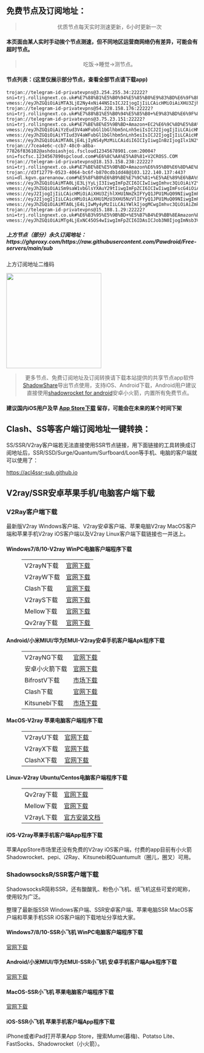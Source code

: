 
<h2>免费节点及订阅地址：</h2>
<blockquote>
<p style="text-align: center;">优质节点每天实时测速更新，6小时更新一次</p>
</blockquote>
<h4>本页面由某人实时手动挨个节点测速，但不同地区运营商网络仍有差异，可能会有超时节点。</h4>
<blockquote>
<p style="text-align: center;">吃饭->睡觉->测节点。</p>
</blockquote>
<h4>节点列表：(这里仅展示部分节点，查看全部节点请下载app)</h4>

```vmess://eyJhZGQiOiAiMjA2LjE2OC4xOTAuMjE5IiwgInYiOiAiMiIsICJwcyI6ICJcdTdmOGVcdTU2ZmQgVjJDUk9TUy5DT00iLCAicG9ydCI6IDIwODIsICJpZCI6ICJlMzFjYTc1MC03MWY3LTExZWUtYjkyMC0xMjM5ZDAyNTUyNzIiLCAiYWlkIjogIjAiLCAibmV0IjogIndzIiwgInR5cGUiOiAiIiwgImhvc3QiOiAiIiwgInBhdGgiOiAiL3Ztd3MiLCAidGxzIjogIiJ9
trojan://telegram-id-privatevpns@3.254.255.34:22222?sni=trj.rollingnext.co.uk#%E7%88%B1%E5%B0%94%E5%85%B0%E9%83%BD%E6%9F%8F%E6%9E%97+%E4%BA%9A%E9%A9%AC%E9%80%8A%E4%BA%91
vmess://eyJhZGQiOiAiMTA3LjE2Ny4xNi44NSIsICJ2IjogIjIiLCAicHMiOiAiXHU3ZjhlXHU1NmZkIFx1NTJhMFx1NTIyOVx1Nzk4Zlx1NWMzY1x1NGU5YVx1NWRkZVx1NmQxYlx1Njc0OVx1NzdmNlx1NWUwMlNoYXJrVGVjaFx1NjU3MFx1NjM2ZVx1NGUyZFx1NWZjMyIsICJwb3J0IjogNDQzLCAiaWQiOiAiNzY0MGExZTctOTcwMS00MjhlLWE0YjItMTliM2U3ZGQ2ZjlmIiwgImFpZCI6ICI2NCIsICJuZXQiOiAid3MiLCAidHlwZSI6ICIiLCAiaG9zdCI6ICJ3d3cuNTExMDkwNTcueHl6IiwgInBhdGgiOiAiL3BhdGgvMDgwODIyMjcyOTE0IiwgInRscyI6ICJ0bHMifQ==
trojan://telegram-id-privatevpns@54.228.158.176:22222?sni=trj.rollingnext.co.uk#%E7%88%B1%E5%B0%94%E5%85%B0+%E9%83%BD%E6%9F%8F%E6%9E%97Amazon%E6%95%B0%E6%8D%AE%E4%B8%AD%E5%BF%83
trojan://telegram-id-privatevpns@3.75.23.151:22222?sni=trj.rollingnext.co.uk#%E7%BE%8E%E5%9B%BD+Amazon+EC2%E6%9C%8D%E5%8A%A1%E5%99%A8
vmess://eyJhZGQiOiAiYzEud3V4aWFubGl1bGlhbm5nLnh5eiIsICJ2IjogIjIiLCAicHMiOiAiXHU3ZjhlXHU1NmZkIENsb3VkRmxhcmVcdTgyODJcdTcwYjkiLCAicG9ydCI6IDQ0MywgImlkIjogImZiZjMyNjI3LTRkYjUtNGU3Mi1hMDVmLTllYWMxZDE5ZWJjOSIsICJhaWQiOiAiMCIsICJuZXQiOiAid3MiLCAidHlwZSI6ICIiLCAiaG9zdCI6ICJiYnExLnd4bGxqYzUyMC5jb20iLCAicGF0aCI6ICIvc29tZXRpbWVzbmFpdmUiLCAidGxzIjogInRscyIsICJzbmkiOiAiIiwgImFscG4iOiAiIiwgImZwIjogIiIsICJzY3kiOiAiIn0=
vmess://eyJhZGQiOiAiYTIud3V4aWFubGl1bGlhbm5nLnh5eiIsICJ2IjogIjIiLCAicHMiOiAiXHU1MzcwXHU1ZWE2IFYyQ1JPU1MuQ09NIiwgInBvcnQiOiA0NDMsICJpZCI6ICJmYmYzMjYyNy00ZGI1LTRlNzItYTA1Zi05ZWFjMWQxOWViYzkiLCAiYWlkIjogIjAiLCAibmV0IjogIndzIiwgInR5cGUiOiAiIiwgImhvc3QiOiAiMS53eGxsamM1MjAuY29tIiwgInBhdGgiOiAiL21wNCIsICJ0bHMiOiAidGxzIn0=
vmess://eyJhZGQiOiAiMTA0LjE4LjIyNS4yMzMiLCAidiI6ICIyIiwgInBzIjogIlx1N2Y4ZVx1NTZmZCBDbG91ZEZsYXJlXHU4MjgyXHU3MGI5IiwgInBvcnQiOiAyMDg2LCAiaWQiOiAiMTJlZWU5OGYtOGI5Yi00NDk4LWFmNGQtNTI4YzBkZmNlMDdmIiwgImFpZCI6ICIwIiwgIm5ldCI6ICJ3cyIsICJ0eXBlIjogIiIsICJob3N0IjogImNmLWRlNi5kb3VzaGltZW5nLmNvbSIsICJwYXRoIjogIi9hc2RhcyIsICJ0bHMiOiAiIiwgInNuaSI6ICIiLCAiYWxwbiI6ICIiLCAiZnAiOiAiIiwgInNjeSI6ICIifQ==
trojan://7cea4e6c-ccb7-48c0-a8ba-77826f836102@ashdoiashjoi.fscloud12345678901.com:20004?sni=fscfsc.1234567890spcloud.com#%E6%8C%AA%E5%A8%81+V2CROSS.COM
trojan://telegram-id-privatevpns@18.153.158.238:22222?sni=trj.rollingnext.co.uk#%E7%BE%8E%E5%9B%BD+Amazon%E6%95%B0%E6%8D%AE%E4%B8%AD%E5%BF%83
trojan://d3f12779-0523-4064-bc6f-b870cdb1dd48@103.122.140.137:443?sni=dl.kgvn.garenanow.com#%E5%8F%B0%E6%B9%BE%E7%9C%81+%E5%AE%89%E6%BA%90%E9%80%9A%E8%AE%AF%E8%82%A1%E4%BB%BD%E6%9C%89%E9%99%90%E5%85%AC%E5%8F%B8
vmess://eyJhZGQiOiAiMTA0LjE3LjYyLjI3IiwgImFpZCI6ICIwIiwgImhvc3QiOiAiY2YtZGU0LmRvdXNoaW1lbmcuY29tIiwgImlkIjogIjEyZWVlOThmLThiOWItNDQ5OC1hZjRkLTUyOGMwZGZjZTA3ZiIsICJuZXQiOiAid3MiLCAicGF0aCI6ICIvYXNkYXMiLCAicG9ydCI6ICIyMDgyIiwgInBzIjogIlx1N2Y4ZVx1NTZmZCBDbG91ZEZsYXJlXHU4MjgyXHU3MGI5IiwgInNjeSI6ICJhdXRvIiwgInNuaSI6ICIiLCAidGxzIjogIiIsICJ0eXBlIjogIiIsICJ2IjogIjIifQ==
vmess://eyJhZGQiOiAiSm9saW1vbGlsYXAuY29tIiwgImFpZCI6ICIwIiwgImFscG4iOiAiIiwgImZwIjogIiIsICJob3N0IjogInM0LmZvbG93LXIxOC5jZmQiLCAiaWQiOiAiZTdlY2RmYTQtM2UwOS00NGE2LTkxZTktMGUzNGMxNDBiZTNiIiwgIm5ldCI6ICJ3cyIsICJwYXRoIjogIi9qa3lwdndzIiwgInBvcnQiOiAiNDQzIiwgInBzIjogIlx1N2Y4ZVx1NTZmZCBWMkNST1NTLkNPTSIsICJzY3kiOiAiYXV0byIsICJzbmkiOiAiczQuZm9sb3ctcjE4LmNmZCIsICJ0bHMiOiAidGxzIiwgInR5cGUiOiAiIiwgInYiOiAiMiJ9
vmess://eyJ2IjogIjIiLCAicHMiOiAiXHU3ZjhlXHU1NmZkIFYyQ1JPU1MuQ09NIiwgImFkZCI6ICJjb2xkLWRhd24tOTI0Ni5mbHkuZGV2IiwgInBvcnQiOiAiNDQzIiwgImlkIjogImVhNDkwOWVmLTdjYTYtNGI0Ni1iZjJlLTZjMDc4OTZlZjMzOCIsICJhaWQiOiAiMCIsICJzY3kiOiAiYXV0byIsICJuZXQiOiAid3MiLCAidHlwZSI6ICJub25lIiwgImhvc3QiOiAiY29sZC1kYXduLTkyNDYuZmx5LmRldiIsICJwYXRoIjogIi9lYTQ5MDllZi03Y2E2LTRiNDYtYmYyZS02YzA3ODk2ZWYzMzgtdm0iLCAidGxzIjogInRscyIsICJzbmkiOiAiIiwgImFscG4iOiAiIn0=
vmess://eyJ2IjogIjIiLCAicHMiOiAiXHU1MzU3XHU5NzVlIFYyQ1JPU1MuQ09NIiwgImFkZCI6ICIxNTYuMjI1LjY3LjEwNCIsICJwb3J0IjogMzAwMDAsICJpZCI6ICIyOWE1ZDQ4ZS0yNGYxLTQ4ZmQtYTVlMS05YTQ2Y2IzMTAzMmYiLCAiYWlkIjogNjQsICJzY3kiOiAiYXV0byIsICJuZXQiOiAid3MiLCAiaG9zdCI6ICJ3d3cuNDE3NTgxMTIueHl6IiwgInBhdGgiOiAiL3BhdGgvMTY5ODIzOTg4ODkxNCIsICJ0bHMiOiAidGxzIn0=
vmess://eyJhZGQiOiAiMTA0LjE4LjIwMy4yMzIiLCAiYWlkIjogMCwgImhvc3QiOiAiZmkxLnh2MnJheS5uZXQiLCAiaWQiOiAiNGQ4Njg1NTgtMDE2Ni00MDgzLWJhZjAtNzIwZGFmMjRmNmU2IiwgIm5ldCI6ICJ3cyIsICJwYXRoIjogIi8iLCAicG9ydCI6IDgwLCAicHMiOiAiXHU3ZjhlXHU1NmZkIENsb3VkRmxhcmVcdTgyODJcdTcwYjkiLCAidGxzIjogIiIsICJ0eXBlIjogImF1dG8iLCAic2VjdXJpdHkiOiAiYXV0byIsICJza2lwLWNlcnQtdmVyaWZ5IjogdHJ1ZSwgInNuaSI6ICIifQ==
trojan://telegram-id-privatevpns@15.188.1.29:22222?sni=trj.rollingnext.co.uk#%E6%B3%95%E5%9B%BD+%E5%B7%B4%E9%BB%8EAmazon%E6%95%B0%E6%8D%AE%E4%B8%AD%E5%BF%83
vmess://eyJhZGQiOiAiMTg4LjExNC45OS4wIiwgImFpZCI6IDAsICJob3N0IjogImNsb3VkY29uZWJiYi5nb3Jnb3JjaGlja2VuLm9uZSIsICJpZCI6ICJhYTBjNDc0NC05NTY4LTRiZWUtYTA4Yi03MzY2OGE5YjJhNDIiLCAibmV0IjogIndzIiwgInBhdGgiOiAiL2Nsb3VkY29uZWJiYiIsICJwb3J0IjogODQ0MywgInBzIjogIlx1NWRmNFx1ODk3Zlx1NTcyM1x1NGZkZFx1N2Y1NyBDbG91ZEZsYXJlXHU4MjgyXHU3MGI5IiwgInRscyI6ICJ0bHMiLCAidHlwZSI6ICJhdXRvIiwgInNlY3VyaXR5IjogImF1dG8iLCAic2tpcC1jZXJ0LXZlcmlmeSI6IHRydWUsICJzbmkiOiAiIn0=
```
<h5>上方节点（部分）永久订阅地址：https://ghproxy.com/https://raw.githubusercontent.com/Pawdroid/Free-servers/main/sub</h5>
<p>上方订阅地址二维码</p>
<img src='https://ghproxy.com/https://raw.githubusercontent.com/Pawdroid/Free-servers/main/sub.png' width=250 height=250>
<blockquote style='text-align: center;'>更多节点、免费订阅地址及订阅转换请下载本站提供的共享节点app软件<a href='https://shadowsharing.com'>ShadowShare</a>导出节点使用，支持iOS、Android下载，Android用户建议直接使用<a href='https://github.com/Pawdroid/shadowrocket_for_android'>shadowrocket for android</a>安卓小火箭，内置所有免费节点。</blockquote>
<h4>建议国内iOS用户及早 <a href='https://apps.apple.com/cn/app/shadowshare/id1612647259'>App Store下载</a> 留存，可能会在未来的某个时间下架</h4>

<div class="nv-content-wrap entry-content">
<h2>Clash、SS等客户端订阅地址一键转换：</h2>
<p>SS/SSR/V2ray客户端若无法直接使用SSR节点链接，用下面链接的工具转换成订阅地址后，SSR/SSD/Surge/Quantum/Surfboard/Loon等手机、电脑的客户端就可以使用了：</p>
<p><a href="https://acl4ssr-sub.github.io" target="_blank" rel="noreferrer noopener nofollow">https://acl4ssr-sub.github.io</a></p>
<h2>V2ray/SSR安卓苹果手机/电脑客户端下载</h2>
<h3>V2Ray客户端下载</h3>
<p>最新版V2ray Windows客户端、V2ray安卓客户端、苹果电脑V2ray MacOS客户端和苹果手机V2ray iOS客户端以及V2ray Linux客户端下载链接也一并送上。</p>
<h4>Windows7/8/10-<strong>V2ray WinPC电脑客户端</strong>程序下载</h4>
<figure class="wp-block-table alignwide is-style-stripes"><table><tbody><tr><td>V2rayN下载</td><td><a href="https://github.com/2dust/v2rayN/releases" target="_blank" rel="noreferrer noopener">官网下载</a></td></tr><tr><td>V2rayW下载</td><td><a href="https://github.com/Cenmrev/V2RayW/releases" target="_blank" rel="noreferrer noopener">官网下载</a></td></tr><tr><td>Clash下载</td><td><a href="https://github.com/Fndroid/clash_for_windows_pkg/releases" target="_blank" rel="noreferrer noopener">官网下载</a></td></tr><tr><td>V2rayS下载</td><td><a href="https://github.com/Shinlor/V2RayS/releases" target="_blank" rel="noreferrer noopener">官网下载</a></td></tr><tr><td>Mellow下载</td><td><a href="https://github.com/mellow-io/mellow/releases" target="_blank" rel="noreferrer noopener">官网下载</a></td></tr><tr><td>Qv2ray下载</td><td><a href="https://github.com/Qv2ray/Qv2ray" target="_blank" rel="noreferrer noopener">官网下载</a></td></tr></tbody></table></figure>
<h4><strong>Android/小米MIUI/华为EMUI-V2ray安卓手机客户端</strong>Apk程序下载</h4>
<figure class="wp-block-table alignwide is-style-stripes"><table><tbody><tr><td>V2rayNG下载</td><td><a href="https://github.com/2dust/v2rayNG/releases" target="_blank" rel="noreferrer noopener">官网下载</a></td></tr><tr><td>安卓小火箭下载</td><td><a href="https://github.com/Pawdroid/shadowrocket_for_android/releases" target="_blank" rel="noreferrer noopener">官网下载</a></td></tr><tr><td>BifrostV下载</td><td><a rel="noreferrer noopener" href="https://www.appsapk.com/downloading/latest/com.github.dawndiy.bifrostv-0.6.8.apk" target="_blank">市场下载</a></td></tr><tr><td>Clash下载</td><td><a href="https://github.com/Kr328/ClashForAndroid/releases" target="_blank" rel="noreferrer noopener">官网下载</a></td></tr><tr><td>Kitsunebi下载</td><td><a rel="noreferrer noopener" href="https://apkpure.com/kitsunebi/fun.kitsunebi.kitsunebi4android" target="_blank">市场下载</a></td></tr></tbody></table></figure>
<h4><strong>MacOS-V2ray <strong>苹果电脑</strong>客户端</strong>程序下载</h4>
<figure class="wp-block-table alignwide is-style-stripes"><table><tbody><tr><td>V2rayU下载</td><td><a href="https://github.com/yanue/V2rayU/releases" target="_blank" rel="noreferrer noopener">官网下载</a></td></tr><tr><td>V2rayX下载</td><td><a href="https://github.com/Cenmrev/V2RayX/releases" target="_blank" rel="noreferrer noopener">官网下载</a></td></tr><tr><td>ClashX下载</td><td><a href="https://github.com/yichengchen/clashX/releases" target="_blank" rel="noreferrer noopener">官网下载</a></td></tr></tbody></table></figure>
<h4><strong>Linux</strong>–<strong>V2ray Ubuntu/Centos电脑客户端</strong>程序下载</h4>
<figure class="wp-block-table alignwide is-style-stripes"><table><tbody><tr><td>Qv2ray下载</td><td><a href="https://github.com/Qv2ray/Qv2ray" target="_blank" rel="noreferrer noopener">官网下载</a></td></tr><tr><td>Mellow下载</td><td><a href="https://github.com/mellow-io/mellow/releases" target="_blank" rel="noreferrer noopener">官网下载</a></td></tr><tr><td>V2rayL下载</td><td><a rel="noreferrer noopener" href="https://github.com/jiangxufeng/v2rayL" target="_blank">官方安装文档</a></td></tr></tbody></table></figure>
<h4>iOS-<strong>V2ray苹果<strong>手机客户端</strong>App程序</strong>下载</h4>
<p>苹果AppStore市场里还没有免费的V2ray iOS客户端，付费的app目前有小火箭Shadowrocket、pepi、i2Ray、Kitsunebi和Quantumult（圈儿，圈叉）可用。</p>
<h3>ShadowsocksR/SSR客户端下载</h3>
<p>ShadowsocksR简称SSR，还有酸酸乳、粉色小飞机、纸飞机这些可爱的昵称，使用较为广泛。</p>
<p>整理了最新版SSR Windows客户端、SSR安卓客户端、苹果电脑SSR MacOS客户端和苹果手机SSR iOS客户端的下载地址分享给大家。</p>
<h4><strong>Windows7/8/10-<strong>SSR小飞机 WinPC电脑客户端</strong>程序下载</strong></h4>
<p><a rel="noreferrer noopener" href="https://github.com/shadowsocksrr/shadowsocksr-csharp/releases" target="_blank">官网下载</a></p>
<h4><strong><strong>Android/小米MIUI/华为EMUI-SSR小飞机 安卓手机客户端</strong>Apk程序下载</strong></h4>
<p><a rel="noreferrer noopener" href="https://github.com/shadowsocksrr/shadowsocksr-android/releases" target="_blank">官网下载</a></p>
<h4><strong><strong>MacOS-SSR小飞机 苹果电脑客户端</strong>程序下载</strong></h4>
<p><a href="https://github.com/qinyuhang/ShadowsocksX-NG-R/releases" target="_blank" rel="noreferrer noopener">官网下载</a></p>
<h4><strong>iOS-<strong>SSR小飞机 苹果手机客户端App程序</strong></strong>下载</h4>
<p>iPhone或者iPad打开苹果App Store，搜索Mume(暮梅)、Potatso Lite、FastSocks、Shadowrocket（小火箭）。</p>
